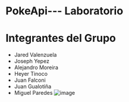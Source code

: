 # PokeApi--- Laboratorio
# Integrantes del Grupo
* Jared Valenzuela
* Joseph Yepez
* Alejandro Moreira
* Heyer Tinoco
* Juan Falconi
* Juan Gualotiña
* Miguel Paredes
![image](https://github.com/juandiego252/PokeApi---Juan-Gualotu-a/assets/102696740/a697251e-9c28-4e72-87ed-a74b4f484164)
